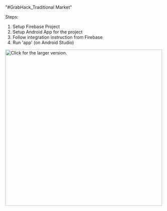 "#GrabHack_Traditional Market" 

Steps:
1. Setup Firebase Project
2. Setup Android App for the project
3. Follow integration instruction from Firebase
4. Run 'app' (on Android Studio)

<a href="https://drive.google.com/file/d/1ojotla_KACsQpQ9kmA0R7F-pJvO7WdDW/view?usp=sharing"><img src="https://drive.google.com/file/d/1ojotla_KACsQpQ9kmA0R7F-pJvO7WdDW/view?usp=sharing" style="width: 500px; max-width: 100%; height: auto" title="Click for the larger version." /></a>
